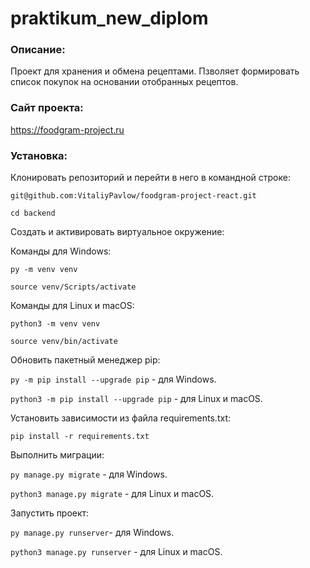 # praktikum_new_diplom

### Описание:
Проект для хранения и обмена рецептами.
Пзволяет формировать список покупок на основании отобранных рецептов.

### Сайт проекта:
https://foodgram-project.ru

### Установка:
Клонировать репозиторий и перейти в него в командной строке:

```git@github.com:VitaliyPavlow/foodgram-project-react.git```

```cd backend```

Cоздать и активировать виртуальное окружение:

Команды для Windows:

```py -m venv venv```

```source venv/Scripts/activate```

Команды для Linux и macOS:

```python3 -m venv venv```

```source venv/bin/activate``` 
 

Обновить пакетный менеджер pip:

```py -m pip install --upgrade pip``` - для Windows.

```python3 -m pip install --upgrade pip``` - для Linux и macOS.

Установить зависимости из файла requirements.txt:

```pip install -r requirements.txt```


Выполнить миграции:

```py manage.py migrate``` - для Windows.

```python3 manage.py migrate``` - для Linux и macOS.

Запустить проект:

```py manage.py runserver```- для Windows.

```python3 manage.py runserver``` - для Linux и macOS.
